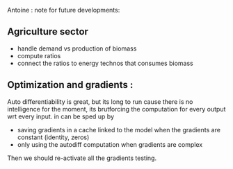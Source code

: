 Antoine : note for future developments:

##  Agriculture sector
- handle demand vs production of biomass
- compute ratios
- connect the ratios to energy technos that consumes biomass

## Optimization and gradients :
Auto differentiability is great, but its long to run cause there is no intelligence for the moment,
its brutforcing the computation for every output wrt every input.
in can be sped up by
- saving gradients in a cache linked to the model when the gradients are constant (identity, zeros)
- only using the autodiff computation when gradients are complex

Then we should re-activate all the gradients testing.



